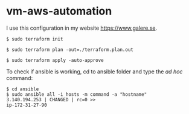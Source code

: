 # vm-aws-automation


I use this configuration in my website https://www.galere.se.

```shellS
$ sudo terraform init
```

```shell
$ sudo terraform plan -out=./terraform.plan.out
```

```shell
$ sudo terraform apply -auto-approve
```

To check if ansible is working, cd to ansible folder and type the *ad hoc* command:
```shell
$ cd ansible
$ sudo ansible all -i hosts -m command -a "hostname"
3.140.194.253 | CHANGED | rc=0 >>
ip-172-31-27-90
```